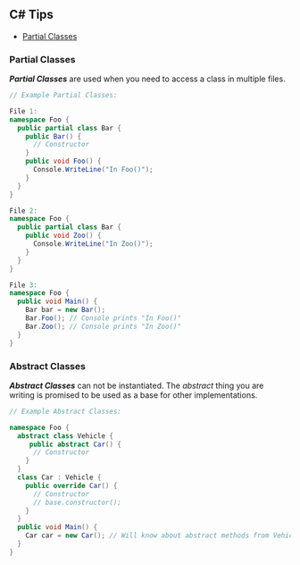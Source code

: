## C# Tips
- [Partial Classes](#partial-classes)

### Partial Classes
***Partial Classes*** are used when you need to access a class in multiple files.
```c#
// Example Partial Classes:

File 1:
namespace Foo {
  public partial class Bar {
    public Bar() {
      // Constructor
    }
    public void Foo() {
      Console.WriteLine("In Foo()");
    }
  }
}

File 2:
namespace Foo {
  public partial class Bar {
    public void Zoo() {
      Console.WriteLine("In Zoo()");
    }
  }
}

File 3:
namespace Foo {
  public void Main() {
    Bar bar = new Bar();
    Bar.Foo(); // Console prints "In Foo()"
    Bar.Zoo(); // Console prints "In Zoo()"
  }
}
```

### Abstract Classes
***Abstract Classes*** can not be instantiated. The *abstract* thing you are writing is promised to be used as a base for other implementations.
```c#
// Example Abstract Classes:

namespace Foo {
  abstract class Vehicle {
     public abstract Car() {
      // Constructor
    }
  }
  class Car : Vehicle {
    public override Car() {
      // Constructor
      // base.constructor();
    }
  }
  public void Main() {
    Car car = new Car(); // Will know about abstract methods from Vehicle
  }
}
```
